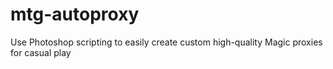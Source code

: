 # mtg-autoproxy
Use Photoshop scripting to easily create custom high-quality Magic proxies for casual play
